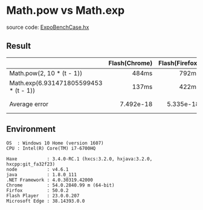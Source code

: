 # Math.pow vs Math.exp

source code: [ExpoBenchCase.hx](src/cases/ExpoBenchCase.hx)

## Result
|   | Flash(Chrome) | Flash(Firefox) | JavaScript(Node) | JavaScript(Chrome)| JavaScript(Firefox)  | JavaScript(Edge) | C# | Java | C++ | Neko |
|:--|--:|--:|--:|--:|--:|--:|--:|--:|--:|--:|
|Math.pow(2, 10 * (t - 1))|484ms|792ms|887ms|870ms|504ms|2326ms|406ms|792ms|513ms|2139ms|
|Math.exp(6.931471805599453 * (t - 1))|137ms|422ms|86ms|199ms|313ms|1983ms|197ms|623ms|131ms|1739ms|
|Average error|7.492e-18|5.335e-18|1.375e-17|8.102e-18|8.095e-18|7.504e-18|7.492e-18|7.480e-18|7.486e-18|7.486e-18|

## Environment

```
OS  : Windows 10 Home (version 1607)
CPU : Intel(R) Core(TM) i7-6700HQ

Haxe           : 3.4.0-RC.1 (hxcs:3.2.0, hxjava:3.2.0, hxcpp:git_fa32f23)
node           : v4.6.1
java           : 1.8.0_111
.NET Framework : 4.0.30319.42000
Chrome         : 54.0.2840.99 m (64-bit)
Firfox         : 50.0.2
Flash Player   : 23.0.0.207
Microsoft Edge : 38.14393.0.0
```
